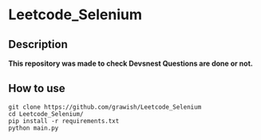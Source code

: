 
# Leetcode_Selenium
## Description

**This repository was made to check Devsnest Questions are done or not.**

## How to use

````
git clone https://github.com/grawish/Leetcode_Selenium
cd Leetcode_Selenium/
pip install -r requirements.txt
python main.py
````
